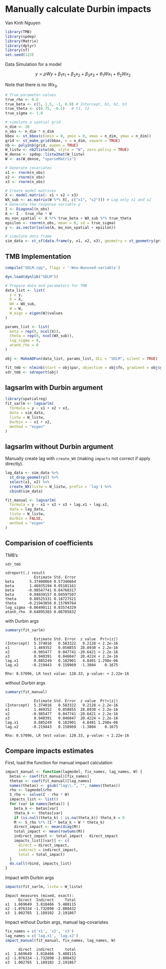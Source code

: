 # Manually calculate Durbin impacts
Van Kinh Nguyen

``` r
library(TMB)
library(spdep)
library(Matrix)
library(dplyr)
library(sf)
set.seed(123)
```

Data Simulation for a model

$$
y = \rho W y + \beta_1 x_1 + \beta_2 x_2 + \beta_3 x_3 + \theta_1 W x_1 + \theta_2 W x_2
$$

Note that there is no $W x_3$.

``` r
# True parameter values
true_rho <- 0.6
true_beta <- c(5, 1.5, -1, 0.8) # Intercept, b1, b2, b3
true_theta <- c(0.75, -0.5)   # t1, t2
true_sigma <- 1.0

# simulate a spatial grid
n_dim <- 20
n_obs <- n_dim * n_dim 
bbox <- st_bbox(c(xmin = 0, ymin = 0, xmax = n_dim, ymax = n_dim))
grid <- st_make_grid(bbox, n = n_dim, square = TRUE)
nb <- poly2nb(grid, queen = TRUE)
W_listw <- nb2listw(nb, style = "W", zero.policy = TRUE)
W_dense <- spdep::listw2mat(W_listw)
W <- as(W_dense, "sparseMatrix")

# Generate covariates
x1 <- rnorm(n_obs)
x2 <- rnorm(n_obs)
x3 <- rnorm(n_obs)

# Create model matrices
X <- model.matrix(~ x1 + x2 + x3)
WX_sub <- as.matrix(W %*% X[, c("x1", "x2")]) # Lag only x1 and x2
# Generate the response variable y
I <- Diagonal(n_obs)
A <- I - true_rho * W
mu_non_spatial <- X %*% true_beta + WX_sub %*% true_theta
epsilon <- rnorm(n_obs, mean = 0, sd = true_sigma)
y <- as.vector(solve(A, mu_non_spatial + epsilon))

# simulate data frame 
sim_data <- st_sf(data.frame(y, x1, x2, x3), geometry = st_geometry(grid))
```

## TMB Implementation

``` r
compile("SDLM.cpp", flags = '-Wno-Wunused-variable')
```

``` r
dyn.load(dynlib("SDLM"))

# Prepare data and parameters for TMB
data_list <- list(
  y = y,
  X = X,
  WX = WX_sub,
  W = W,
  W_eigs = eigen(W)$values
)

params_list <- list(
  beta = rep(0, ncol(X)),
  theta = rep(0, ncol(WX_sub)),
  log_sigma = 0,
  atanh_rho = 0
)

obj <- MakeADFun(data_list, params_list, DLL = "SDLM", silent = TRUE)

fit_tmb <- nlminb(start = obj$par, objective = obj$fn, gradient = obj$gr)
sdr_tmb <- sdreport(obj)
```

## lagsarlm with Durbin argument

``` r
library(spatialreg)
fit_sarlm <- lagsarlm(
  formula = y ~ x1 + x2 + x3,
  data = sim_data,
  listw = W_listw,
  Durbin = ~ x1 + x2, 
  method = "eigen"
)
```

## lagsarlm without Durbin argument

Manually create lag with `create_WX` (making `impacts` not correct if
apply directly).

``` r
lag_data <- sim_data %>% 
  st_drop_geometry() %>% 
  select(x1, x2) %>% 
  create_WX(listw = W_listw, prefix = 'lag') %>% 
  cbind(sim_data)

fit_manual <- lagsarlm(
  formula = y ~ x1 + x2 + x3 + lag.x1 + lag.x2,
  data = lag_data,
  listw = W_listw,
  Durbin = FALSE,
  method = "eigen"
)
```

## Comparision of coefficients

TMB’s

``` r
sdr_tmb
```

    sdreport(.) result
                 Estimate Std. Error
    beta       5.37400064 0.57346664
    beta       1.46935194 0.05101161
    beta      -0.98547741 0.04768317
    beta       0.94039157 0.04597507
    theta      0.88525331 0.18727521
    theta     -0.21943856 0.15709764
    log_sigma -0.06490111 0.03574329
    atanh_rho  0.64895303 0.06705832

with Durbin args

``` r
summary(fit_sarlm)
```
                 Estimate Std. Error  z value  Pr(>|z|)
    (Intercept)  5.374016   0.583322   9.2128 < 2.2e-16
    x1           1.469352   0.050855  28.8930 < 2.2e-16
    x2          -0.985477   0.047741 -20.6421 < 2.2e-16
    x3           0.940391   0.046047  20.4224 < 2.2e-16
    lag.x1       0.885249   0.182901   4.8401 1.298e-06
    lag.x2      -0.219443   0.158969  -1.3804    0.1675

    Rho: 0.57096, LR test value: 120.33, p-value: < 2.22e-16

without Durbin args

``` r
summary(fit_manual)
```
                 Estimate Std. Error  z value  Pr(>|z|)
    (Intercept)  5.374016   0.583322   9.2128 < 2.2e-16
    x1           1.469352   0.050855  28.8930 < 2.2e-16
    x2          -0.985477   0.047741 -20.6421 < 2.2e-16
    x3           0.940391   0.046047  20.4224 < 2.2e-16
    lag.x1       0.885249   0.182901   4.8401 1.298e-06
    lag.x2      -0.219443   0.158969  -1.3804    0.1675

    Rho: 0.57096, LR test value: 120.33, p-value: < 2.22e-16
## Compare impacts estimates

First, load the function for manual impact calculation

``` r
impact_manual <- function(lagmodel, fix_names, lag_names, W) {
  betas <- coef(fit_manual)[fix_names]
  thetas <- coef(fit_manual)[lag_names]
  names(thetas) <- gsub("lag\\.", "", names(thetas))
  rho <- lagmodel$rho
  S_rho <- solve(I - rho * W)
  impacts_list <- list()
  for (var in names(betas)) {
    beta_k <- betas[var]
    theta_k <- thetas[var]
    if (is.null(theta_k) | is.na(theta_k)) theta_k = 0
    M <- S_rho %*% (I * beta_k + W * theta_k)
    direct_impact <- mean(diag(M))
    total_impact <- mean(rowSums(M))
    indirect_impact <- total_impact - direct_impact
    impacts_list[[var]] <- c(
      direct = direct_impact,
      indirect = indirect_impact,
      total = total_impact)
  }
  do.call(rbind, impacts_list)
}
```

Impact with Durbin args

``` r
impacts(fit_sarlm, listw = W_listw) 
```

    Impact measures (mixed, exact):
          Direct  Indirect     Total
    x1  1.669649  3.818466  5.488115
    x2 -1.076334 -1.732098 -2.808432
    x3  1.002765  1.189102  2.191867

Impact without Durbin args, manual lag-covariates

``` r
fix_names = c('x1', 'x2', 'x3')
lag_names = c('lag.x1', 'lag.x2')
impact_manual(fit_manual, fix_names, lag_names, W)
```

          direct  indirect     total
    x1  1.669649  3.818466  5.488115
    x2 -1.076334 -1.732098 -2.808432
    x3  1.002765  1.189102  2.191867
